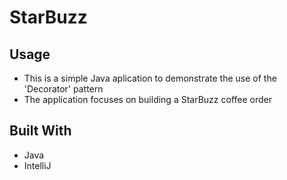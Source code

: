 # StarBuzz

## Usage

-  This is a simple Java aplication to demonstrate the use of the 'Decorator' pattern
-  The application focuses on building a StarBuzz coffee order

## **Built With**

- Java
- IntelliJ


